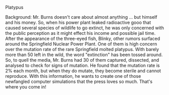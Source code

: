 Platypus

Background: Mr. Burns doesn't care about almost anything ... but himself and his money. So, when his power plant leaked radioactive gooo that caused several species of wildlife to go extinct, he was only concerned with the public perception as it might effect his income and possible jail time. After the appearance of the three-eyed fish, Blinky, other rumors surfaced around the Springfield Nuclear Power Plant. One of them is high concern over the mutation rate of the rare Springfield molted platypus. With barely more than 50 left in the wild, the word "extinction" has been tossed around. So, to quell the media, Mr. Burns had 30 of them captured, dissected, and analysed to check for signs of mutation. He found that the mutation rate is 2% each month, but when they do mutate, they become sterile and cannot reproduce. With this information, he wants to create one of those newfangled computer simulations that the press loves so much. That's where you come in!
